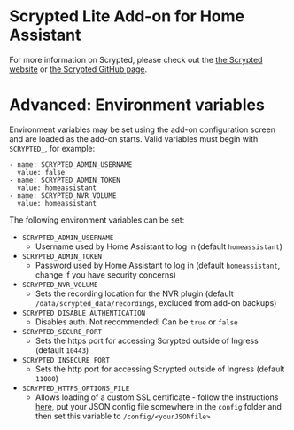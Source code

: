 # Scrypted Lite Add-on for Home Assistant

For more information on Scrypted, please check out the [the Scrypted website](https://scrypted.app) or [the Scrypted GitHub page](https://github.com/koush/scrypted).

# Advanced: Environment variables
Environment variables may be set using the add-on configuration screen and are loaded as the add-on starts. Valid variables must begin with `SCRYPTED_`, for example:

```
- name: SCRYPTED_ADMIN_USERNAME
  value: false
- name: SCRYPTED_ADMIN_TOKEN
  value: homeassistant
- name: SCRYPTED_NVR_VOLUME
  value: homeassistant
```

The following environment variables can be set:
* `SCRYPTED_ADMIN_USERNAME`
  * Username used by Home Assistant to log in (default `homeassistant`)
* `SCRYPTED_ADMIN_TOKEN`
  * Password used by Home Assistant to log in (default `homeassistant`, change if you have security concerns)
* `SCRYPTED_NVR_VOLUME`
  * Sets the recording location for the NVR plugin (default `/data/scrypted_data/recordings`, excluded from add-on backups)
* `SCRYPTED_DISABLE_AUTHENTICATION`
  * Disables auth. Not recommended! Can be `true` or `false`
* `SCRYPTED_SECURE_PORT`
  * Sets the https port for accessing Scrypted outside of Ingress (default `10443`)
* `SCRYPTED_INSECURE_PORT`
  * Sets the http port for accessing Scrypted outside of Ingress (default `11080`)
* `SCRYPTED_HTTPS_OPTIONS_FILE`
  * Allows loading of a custom SSL certificate - follow the instructions [here](https://github.com/koush/scrypted/wiki/Custom-SSL-Certificate), put your JSON config file somewhere in the `config` folder and then set this variable to `/config/<yourJSONfile>`